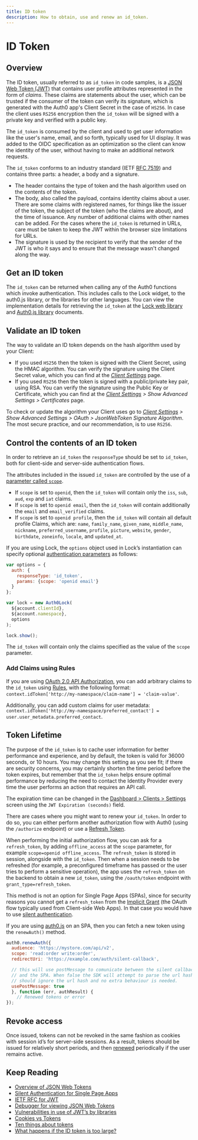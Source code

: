 ```yaml
---
title: ID token
description: How to obtain, use and renew an id_token.
---
```


# ID Token

## Overview

The ID token, usually referred to as `id_token` in code samples, is a [JSON Web Token (JWT)](/jwt) that contains user profile attributes represented in the form of _claims_. These claims are statements about the user, which can be trusted if the consumer of the token can verify its signature, which is generated with the Auth0 app's Client Secret in the case of `HS256`. In case the client uses `RS256` encryption then the `id_token` will be signed with a private key and verified with a public key.

The `id_token` is consumed by the client and used to get user information like the user's name, email, and so forth, typically used for UI display. It was added to the OIDC specification as an optimization so the client can know the identity of the user, without having to make an additional network requests.

The `id_token` conforms to an industry standard (IETF [RFC 7519](https://tools.ietf.org/html/rfc7519)) and contains three parts: a header, a body and a signature.
- The header contains the type of token and the hash algorithm used on the contents of the token.  
- The body, also called the payload, contains identity claims about a user.  There are some claims with registered names, for things like the issuer of the token, the subject of the token (who the claims are about), and the time of issuance.  Any number of additional claims with other names can be added. For the cases where the `id_token` is returned in URLs, care must be taken to keep the JWT within the browser size limitations for URLs.
- The signature is used by the recipient to verify that the sender of the JWT is who it says and to ensure that the message wasn't changed along the way.

## Get an ID token

The `id_token` can be returned when calling any of the Auth0 functions which invoke authentication.  This includes calls to the Lock widget, to the auth0.js library, or the libraries for other languages. You can view the implementation details for retrieving the `id_token` at the [Lock web library](/libraries/lock) and [Auth0.js library](/libraries/auth0js) documents.

## Validate an ID token

The way to validate an ID token depends on the hash algorithm used by your Client:
- If you used `HS256` then the token is signed with the Client Secret, using the HMAC algorithm. You can verify the signature using the Client Secret value, which you can find at the _[Client Settings](${manage_url}/#/clients/${account.clientId}/settings)_ page.
- If you used `RS256` then the token is signed with a public/private key pair, using RSA. You can verify the signature using the Public Key or Certificate, which you can find at the _[Client Settings](${manage_url}/#/clients/${account.clientId}/settings) > Show Advanced Settings > Certificates_ page.

To check or update the algorithm your Client uses go to _[Client Settings](${manage_url}/#/clients/${account.clientId}/settings) > Show Advanced Settings > OAuth > JsonWebToken Signature Algorithm_. The most secure practice, and our recommendation, is to use `RS256`.

## Control the contents of an ID token

In order to retrieve an `id_token` the `responseType` should be set to `id_token`, both for client-side and server-side authentication flows.

The attributes included in the issued `id_token` are controlled by the use of a [parameter called `scope`](/scopes).
- If `scope` is set to `openid`, then the `id_token` will contain only the `iss`, `sub`, `aud`, `exp` and `iat` claims.
- If `scope` is set to `openid email`, then the `id_token` will contain additionally the `email` and `email_verified` claims.
- If `scope` is set to `openid profile`, then the `id_token` will contain all default profile Claims, which are: `name`, `family_name`, `given_name`, `middle_name`, `nickname`, `preferred_username`, `profile`, `picture`, `website`, `gender`, `birthdate`, `zoneinfo`, `locale`, and `updated_at`.

If you are using Lock, the `options` object used in Lock’s instantiation can specify optional [authentication parameters](/libraries/lock/v10/customization#auth-object-) as follows:

```js
var options = {
  auth: {
    responseType: 'id_token',
    params: {scope: 'openid email'}
  }
};

var lock = new Auth0Lock(
  ${account.clientId},
  ${account.namespace},
  options
);

lock.show();
```

The `id_token` will contain only the claims specified as the value of the `scope` parameter.

### Add Claims using Rules

If you are using [OAuth 2.0 API Authorization](/api-auth), you can add arbitrary claims to the `id_token` using [Rules](/rules), with the following format: `context.idToken['http://my-namespace/claim-name'] = 'claim-value'`. 

Additionally, you can add custom claims for user metadata: `context.idToken['http://my-namespace/preferred_contact'] = user.user_metadata.preferred_contact`.

## Token Lifetime

The purpose of the `id_token` is to cache user information for better performance and experience, and by default, the token is valid for 36000 seconds, or 10 hours. You may change this setting as you see fit; if there are security concerns, you may certainly shorten the time period before the token expires, but remember that the `id_token` helps ensure optimal performance by reducing the need to contact the Identity Provider every time the user performs an action that requires an API call.

The expiration time can be changed in the [Dashboard > Clients > Settings](${manage_url}/#/clients/${account.clientId}/settings) screen using the `JWT Expiration (seconds)` field.

There are cases where you might want to renew your `id_token`. In order to do so, you can either perform another authorization flow with Auth0 (using the `/authorize` endpoint) or use a [Refresh Token](/tokens/refresh-token).

When performing the initial authorization flow, you can ask for a `refresh_token`, by adding `offline_access` at the `scope` parameter, for example `scope=openid offline_access`. The `refresh_token` is stored in session, alongside with the `id_token`. Then when a session needs to be refreshed (for example, a preconfigured timeframe has passed or the user tries to perform a sensitive operation), the app uses the `refresh_token` on the backend to obtain a new `id_token`, using the `/oauth/token` endpoint with `grant_type=refresh_token`.

This method is not an option for Single Page Apps (SPAs), since for security reasons you cannot get a `refresh_token` from the [Implicit Grant](/api-auth/grant/implicit) (the OAuth flow typically used from Client-side Web Apps). In that case you would have to use [silent authentication](/api-auth/tutorials/silent-authentication).

If you are using [auth0.js](/libraries/auth0js) on an SPA, then you can fetch a new token using the `renewAuth()` method.

```js
auth0.renewAuth({
  audience: 'https://mystore.com/api/v2',
  scope: 'read:order write:order',
  redirectUri: 'https://example.com/auth/silent-callback',

  // this will use postMessage to comunicate between the silent callback
  // and the SPA. When false the SDK will attempt to parse the url hash
  // should ignore the url hash and no extra behaviour is needed.
  usePostMessage: true
  }, function (err, authResult) {
    // Renewed tokens or error
});
```

## Revoke access

Once issued, tokens can not be revoked in the same fashion as cookies with session id’s for server-side sessions.  As a result, tokens should be issued for relatively short periods, and then [renewed](#lifetime) periodically if the user remains active.

## Keep Reading

* [Overview of JSON Web Tokens](/jwt)
* [Silent Authentication for Single Page Apps](/api-auth/tutorials/silent-authentication)
* [IETF RFC for JWT](https://tools.ietf.org/html/rfc7519)
* [Debugger for viewing JSON Web Tokens](http://jwt.io/)
* [Vulnerabilities in use of JWT’s by libraries](https://auth0.com/blog/2015/03/31/critical-vulnerabilities-in-json-web-token-libraries/)
* [Cookies vs Tokens](https://auth0.com/blog/2014/01/07/angularjs-authentication-with-cookies-vs-token/)
* [Ten things about tokens](https://auth0.com/blog/2014/01/27/ten-things-you-should-know-about-tokens-and-cookies/)
* [What happens if the ID token is too large?](https://auth0.com/forum/t/id-token-is-too-large/3116)
